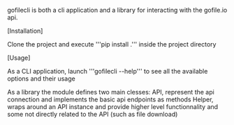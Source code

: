 gofilecli is both a cli application and a library for interacting with the gofile.io api.

[Installation]

Clone the project and execute
'''pip install .'''
inside the project directory

[Usage]

As a CLI application, launch
'''gofilecli --help'''
to see all the available options and their usage

As a library the module defines two main clesses:
API, represent the api connection and implements the basic api endpoints as methods
Helper, wraps around an API instance and provide higher level functionnality
and some not directly related to the API (such as file download)
